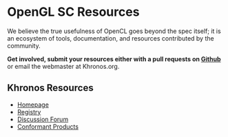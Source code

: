 # OpenGL SC Resources

We believe the true usefulness of OpenCL goes beyond the spec itself; it is an ecosystem of tools, documentation, and resources contributed by the community. 

**Get involved, submit your resources either with a pull requests on [Github](https://github.com/KhronosGroup/Khronosdotorg/blob/master/api/openglsc/resources.md)** or email the webmaster at Khronos.org.

## Khronos Resources
* [Homepage](https://www.khronos.org/openglsc)
* [Registry](https://www.khronos.org/registry/OpenGL/index_sc.php)
* [Discussion Forum](https://forums.khronos.org/forumdisplay.php/76-OpenGL-SC)
* [Conformant Products](https://www.khronos.org/conformance/adopters/conformant-products/openglsc)
